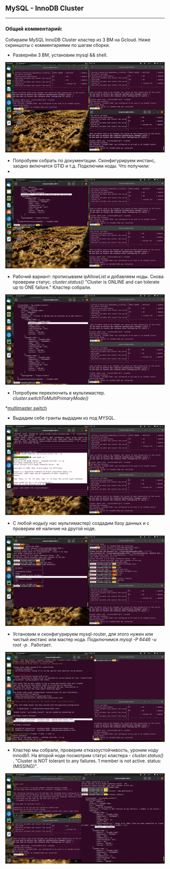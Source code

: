 ## MySQL - InnoDB Cluster 
---

### Общий комментарий:
Собираем MySQL InnoDB Cluster кластер из 3 ВМ на Gcloud.
Ниже скриншоты с комментариями по шагам сборки.

* Развернём 3 ВМ, установим mysql && shell.

![3 gcloud vms configure](https://github.com/maxyustus/RDBM_OTUS/blob/main/20.%20MySQL%20-%20InnoDB%20Cluster/1.%203%20vms%20and%20mysql%20shell.png)

* Попробуем собрать по документации. Cконфигурируем инстанс, заодно включатся GTID и т.д. Подключим ноды. Что получили:
* 
![configure instances](https://github.com/maxyustus/RDBM_OTUS/blob/main/20.%20MySQL%20-%20InnoDB%20Cluster/2.%20configure%20instances.png)

* Рабочий вариант: прописываем ipAllowList и добавляем ноды. Снова проверим статус. *cluster.status()*
"Cluster is ONLINE and can tolerate up to ONE failure." Кластер собрали.

![cluster is online](https://github.com/maxyustus/RDBM_OTUS/blob/main/20.%20MySQL%20-%20InnoDB%20Cluster/3.%20%D1%81%D0%BE%D0%B1%D0%B5%D1%80%D0%B5%D0%BC%20%D0%BA%D0%BB%D0%B0%D1%81%D1%82%D0%B5%D1%80%2C%20%D0%BF%D1%80%D0%BE%D0%B2%D0%B5%D1%80%D0%B8%D0%BC.png)

* Попробуем переключить в мультимастер. 
*cluster.switchToMultiPrimaryMode()*

*[multimaster switch](https://github.com/maxyustus/RDBM_OTUS/blob/main/20.%20MySQL%20-%20InnoDB%20Cluster/4.%20multimaster%20switch.png)

*  Выдадим себе гранты выдадим из под MYSQL. 

![grants](https://github.com/maxyustus/RDBM_OTUS/blob/main/20.%20MySQL%20-%20InnoDB%20Cluster/5.%20grant%20all.png)

* С любой ноды(у нас мультимастер) создадим базу данных и с проверим её наличие на другой ноде.

![create db and check](https://github.com/maxyustus/RDBM_OTUS/blob/main/20.%20MySQL%20-%20InnoDB%20Cluster/6.%20create%20db%20and%20check.png)

* Установим и сконфигурируем mysql-router, для этого нужен или чистый инстанс или мастер нода. Подключимся *mysql -P 6446 -u root -p* . Работает.

![install and configure router](https://github.com/maxyustus/RDBM_OTUS/blob/main/20.%20MySQL%20-%20InnoDB%20Cluster/7.%20install%20and%20configure%20router.png)

* Кластер мы собрали, проверим отказоустойчивость, уроним ноду innodb1. На второй ноде посмотрим статус кластера - 
*cluster.status()* . "Cluster is NOT tolerant to any failures. 1 member is not active. status: (MISSING)".

![node shutdown](https://github.com/maxyustus/RDBM_OTUS/blob/main/20.%20MySQL%20-%20InnoDB%20Cluster/8.%20%D1%83%D1%80%D0%BE%D0%BD%D0%B8%D0%BC%20%D0%BD%D0%BE%D0%B4%D1%83.png)